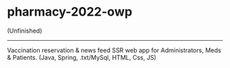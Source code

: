 # pharmacy-2022-owp
(Unfinished)
____________

Vaccination reservation &amp; news feed SSR web app for Administrators, Meds &amp; Patients.
(Java, Spring, .txt/MySql, HTML, Css, JS)
